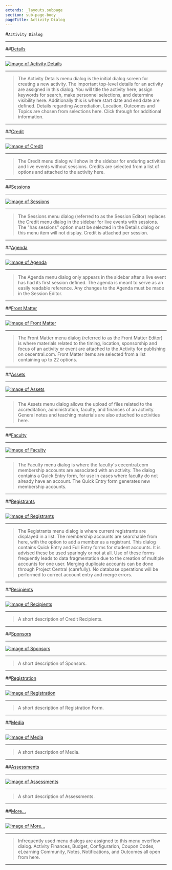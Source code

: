 ```yaml
---
extends: _layouts.subpage
section: sub-page-body
pageTitle: Activity Dialog
---
```


#`Activity Dialog`

---

##[Details](/activity-details)

---

[![image of Activity Details](../img/activity/Details.png)](/activity-details)

---

>The Activity Details menu dialog is the initial dialog screen for creating a new
> activity. The important top-level details for an activity are assigned in this 
> dialog.  You will title the activity here, assign keywords for search, make
> personnel selections, and determine visibility here.  Additionally this is
> where start date and end date are defined. Details regarding Accrediation,
> Location, Outcomes and Topics are chosen from selections here. Click through
> for additional information.

---

##[Credit](/credit)

---
 
[![image of Credit](../img/activity/Credit.png)](/credit)

---

>The Credit menu dialog will show in the sidebar for enduring activities and
> live events without sessions. Credits are selected from a list of options and
> attached to the activity here.

---

##[Sessions](/activity-sessions)

---
 
[![image of Sessions](../img/activity/Sessions.png)](/activity-sessions)

---

>The Sessions menu dialog (referred to as the Session Editor) replaces the Credit
> menu dialog in the sidebar for live events with sessions. The "has sessions"
> option must be selected in the Details dialog or this menu item will not
> display. Credit is attached per session.

---

##[Agenda](/agenda)

---

[![image of Agenda](../img/activity/Agenda.png)](/agenda)

---

>The Agenda menu dialog only appears in the sidebar after a live event has had
> its first session defined. The agenda is meant to serve as an easily readable
> reference. Any changes to the Agenda must be made in the Session Editor.

---

##[Front Matter](/front-matter)

---

[![image of Front Matter](../img/activity/FrontMatter.png)](/front-matter)

---

>The Front Matter menu dialog (referred to as the Front Matter Editor) is where
> materials related to the timing, location, sponsorship and focus of an activity
> or event are attached to the Activity for publishing on cecentral.com. Front
> Matter items are selected from a list containing up to 22 options.

---

##[Assets](/assets)

---

[![image of Assets](../img/activity/Assets.png)](/assets)

---

>The Assets menu dialog allows the upload of files related to the accreditation,
> administration, faculty, and finances of an activity. General notes and
> teaching materials are also attached to activities here.

---

##[Faculty](/faculty)

---

[![image of Faculty](../img/activity/Faculty.png)](/faculty)

---

>The Faculty menu dialog is where the faculty's cecentral.com membership accounts
> are associated with an activity. The dialog contains a Quick Entry form, for
> use in cases where faculty do not already have an account.  The Quick Entry
> form generates new membership accounts.

---

##[Registrants](/registrants)

---

[![image of Registrants](../img/activity/Registrants.png)](/registrants)

---

>The Registrants menu dialog is where current registrants are displayed in a
> list. The membership accounts are searchable from here, with the option to add
> a member as a registrant. This dialog contains Quick Entry and Full Entry
> forms for student accounts. It is advised these be used sparingly or not at
> all. Use of these forms frequently leads to data fragmentation due to the
> creation of multiple accounts for one user. Merging duplicate accounts can
> be done through Project Central (carefully). No database operations will be
> performed to correct account entry and merge errors.

---

##[Recipients](/credit-recipients)

---

[![image of Recipients](../img/activity/CreditRecipients.png)](/credit-recipients)

---

>A short description of Credit Recipients.

---

##[Sponsors](/sponsors)

---

[![image of Sponsors](../img/activity/Sponsors.png)](/sponsors)

---

>A short description of Sponsors.

---

##[Registration](/registration-form)

---

[![image of Registration](../img/activity/RegistrationForm.png)](/registration-form)

---

>A short description of Registration Form.

---

##[Media](/media)

---

[![image of Media](../img/activity/Media.png)](/media)

---

>A short description of Media.

---

##[Assessments](/assessments)

---

[![image of Assessments](../img/activity/Assessments.png)](/assessments)

---

>A short description of Assessments.

---

##[More...](/more)

---

[![image of More...](../img/activity/More.png)](/more)

---

>Infrequently used menu dialogs are assigned to this menu overflow dialog.
> Activity Finances, Budget, Configurarion, Coupon Codes, eLearning Community,
> Notes, Notifications, and Outcomes all open from here.

---